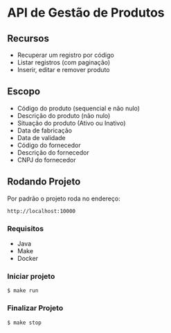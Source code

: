 # API de Gestão de Produtos

## Recursos

- Recuperar um registro por código
- Listar registros (com paginação)
- Inserir, editar e remover produto

## Escopo

- Código do produto (sequencial e não nulo)
- Descrição do produto (não nulo)
- Situação do produto (Ativo ou Inativo)
- Data de fabricação
- Data de validade
- Código do fornecedor
- Descrição do fornecedor
- CNPJ do fornecedor

## Rodando Projeto

Por padrão o projeto roda no endereço:

```
http://localhost:10000
```

### Requisitos

- Java
- Make
- Docker

### Iniciar projeto

```shell
$ make run
```

### Finalizar Projeto

```shell
$ make stop
```
